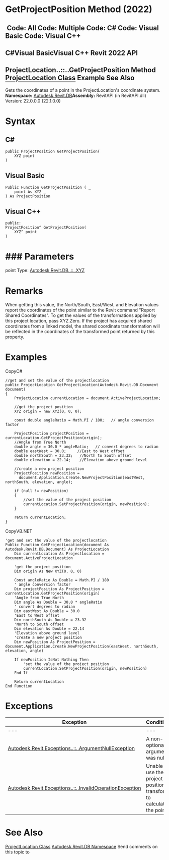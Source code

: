 # GetProjectPosition Method (2022)

﻿
 Code: All Code: Multiple Code: C# Code: Visual Basic Code: Visual C++   
---  
C#Visual BasicVisual C++
Revit 2022 API  
---  
ProjectLocation..::..GetProjectPosition Method   
[ProjectLocation Class](1249d5fa-74f3-cf64-0a63-7ab370b67a5c.md "ProjectLocation Class") Example See Also  
---  
Gets the coordinates of a point in the ProjectLocation's coordinate system. 
**Namespace:** [Autodesk.Revit.DB](87546ba7-461b-c646-cbb1-2cb8f5bff8b2.md "Autodesk.Revit.DB Namespace")**Assembly:** RevitAPI (in RevitAPI.dll) Version: 22.0.0.0 (22.1.0.0)
# Syntax
C#  
---  
```text
public ProjectPosition GetProjectPosition(
	XYZ point
)
```
  
Visual Basic  
---  
```text
Public Function GetProjectPosition ( _
	point As XYZ _
) As ProjectPosition
```
  
Visual C++  
---  
```text
public:
ProjectPosition^ GetProjectPosition(
	XYZ^ point
)
```
  
# ### Parameters
point
    Type: [Autodesk.Revit.DB..::..XYZ](c2fd995c-95c0-58fb-f5de-f3246cbc5600.md "XYZ Class")
# Remarks
When getting this value, the North/South, East/West, and Elevation values report the coordinates of the point similar to the Revit command "Report Shared Coordinates". To get the values of the transformations applied by this project location, pass XYZ.Zero.
If the project has acquired shared coordinates from a linked model, the shared coordinate transformation will be reflected in the coordinates of the transformed point returned by this property.
# Examples
CopyC#
```text
//get and set the value of the projectlocation
public ProjectLocation GetProjectLocation(Autodesk.Revit.DB.Document document)
{
    ProjectLocation currentLocation = document.ActiveProjectLocation;

    //get the project position
    XYZ origin = new XYZ(0, 0, 0);

    const double angleRatio = Math.PI / 180;   // angle conversion factor

    ProjectPosition projectPosition = currentLocation.GetProjectPosition(origin);
    //Angle from True North
    double angle = 30.0 * angleRatio;   // convert degrees to radian
    double eastWest = 30.0;     //East to West offset
    double northSouth = 23.32;   //North to South offset
    double elevation = 22.14;    //Elevation above ground level

    //create a new project position
    ProjectPosition newPosition =
      document.Application.Create.NewProjectPosition(eastWest, northSouth, elevation, angle);

    if (null != newPosition)
    {
        //set the value of the project position
        currentLocation.SetProjectPosition(origin, newPosition);
    }

    return currentLocation;
}
```

CopyVB.NET
```text
'get and set the value of the projectlocation
Public Function GetProjectLocation(document As Autodesk.Revit.DB.Document) As ProjectLocation
    Dim currentLocation As ProjectLocation = document.ActiveProjectLocation

    'get the project position
    Dim origin As New XYZ(0, 0, 0)

    Const angleRatio As Double = Math.PI / 180
    ' angle conversion factor
    Dim projectPosition As ProjectPosition = currentLocation.GetProjectPosition(origin)
    'Angle from True North
    Dim angle As Double = 30.0 * angleRatio
    ' convert degrees to radian
    Dim eastWest As Double = 30.0
    'East to West offset
    Dim northSouth As Double = 23.32
    'North to South offset
    Dim elevation As Double = 22.14
    'Elevation above ground level
    'create a new project position
    Dim newPosition As ProjectPosition = document.Application.Create.NewProjectPosition(eastWest, northSouth, elevation, angle)

    If newPosition IsNot Nothing Then
        'set the value of the project position
        currentLocation.SetProjectPosition(origin, newPosition)
    End If

    Return currentLocation
End Function
```

# Exceptions
| Exception | Condition |
| --- | --- |
| --- | --- |
| [Autodesk.Revit.Exceptions..::..ArgumentNullException](631e1424-60f4-929b-4e52-dda9dcd26316.md "ArgumentNullException Class") | A non-optional argument was null |
| [Autodesk.Revit.Exceptions..::..InvalidOperationException](9e715f03-3884-e539-4dd6-8d7545733adc.md "InvalidOperationException Class") | Unable to use the project position's transform to calculate the point. |

# See Also
[ProjectLocation Class](1249d5fa-74f3-cf64-0a63-7ab370b67a5c.md "ProjectLocation Class")
[Autodesk.Revit.DB Namespace](87546ba7-461b-c646-cbb1-2cb8f5bff8b2.md "Autodesk.Revit.DB Namespace")
Send comments on this topic to 